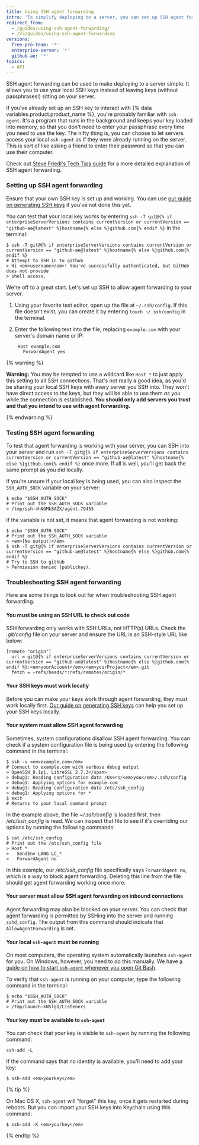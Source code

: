```yaml
---
title: Using SSH agent forwarding
intro: 'To simplify deploying to a server, you can set up SSH agent forwarding to securely use local SSH keys.'
redirect_from:
  - /guides/using-ssh-agent-forwarding/
  - /v3/guides/using-ssh-agent-forwarding
versions:
  free-pro-team: '*'
  enterprise-server: '*'
  github-ae: '*'
topics:
  - API
---
```




SSH agent forwarding can be used to make deploying to a server simple.  It allows you to use your local SSH keys instead of leaving keys (without passphrases!) sitting on your server.

If you've already set up an SSH key to interact with {% data variables.product.product_name %}, you're probably familiar with `ssh-agent`. It's a program that runs in the background and keeps your key loaded into memory, so that you don't need to enter your passphrase every time you need to use the key. The nifty thing is, you can choose to let servers access your local `ssh-agent` as if they were already running on the server. This is sort of like asking a friend to enter their password so that you can use their computer.

Check out [Steve Friedl's Tech Tips guide][tech-tips] for a more detailed explanation of SSH agent forwarding.

### Setting up SSH agent forwarding

Ensure that your own SSH key is set up and working. You can use [our guide on generating SSH keys][generating-keys] if you've not done this yet.

You can test that your local key works by entering `ssh -T git@{% if enterpriseServerVersions contains currentVersion or currentVersion == "github-ae@latest" %}hostname{% else %}github.com{% endif %}` in the terminal:

```shell
$ ssh -T git@{% if enterpriseServerVersions contains currentVersion or currentVersion == "github-ae@latest" %}hostname{% else %}github.com{% endif %}
# Attempt to SSH in to github
> Hi <em>username</em>! You've successfully authenticated, but GitHub does not provide
> shell access.
```

We're off to a great start. Let's set up SSH to allow agent forwarding to your server.

1. Using your favorite text editor, open up the file at `~/.ssh/config`. If this file doesn't exist, you can create it by entering `touch ~/.ssh/config` in the terminal.

2. Enter the following text into the file, replacing `example.com` with your server's domain name or IP:
   
        Host example.com
          ForwardAgent yes

{% warning %}

**Warning:** You may be tempted to use a wildcard like `Host *` to just apply this setting to all SSH connections. That's not really a good idea, as you'd be sharing your local SSH keys with *every* server you SSH into. They won't have direct access to the keys, but they will be able to use them *as you* while the connection is established. **You should only add servers you trust and that you intend to use with agent forwarding.**

{% endwarning %}

### Testing SSH agent forwarding

To test that agent forwarding is working with your server, you can SSH into your server and run `ssh -T git@{% if enterpriseServerVersions contains currentVersion or currentVersion == "github-ae@latest" %}hostname{% else %}github.com{% endif %}` once more.  If all is well, you'll get back the same prompt as you did locally.

If you're unsure if your local key is being used, you can also inspect the `SSH_AUTH_SOCK` variable on your server:

```shell
$ echo "$SSH_AUTH_SOCK"
# Print out the SSH_AUTH_SOCK variable
> /tmp/ssh-4hNGMk8AZX/agent.79453
```

If the variable is not set, it means that agent forwarding is not working:

```shell
$ echo "$SSH_AUTH_SOCK"
# Print out the SSH_AUTH_SOCK variable
> <em>[No output]</em>
$ ssh -T git@{% if enterpriseServerVersions contains currentVersion or currentVersion == "github-ae@latest" %}hostname{% else %}github.com{% endif %}
# Try to SSH to github
> Permission denied (publickey).
```

### Troubleshooting SSH agent forwarding

Here are some things to look out for when troubleshooting SSH agent forwarding.

#### You must be using an SSH URL to check out code

SSH forwarding only works with SSH URLs, not HTTP(s) URLs. Check the *.git/config* file on your server and ensure the URL is an SSH-style URL like below:

```shell
[remote "origin"]
  url = git@{% if enterpriseServerVersions contains currentVersion or currentVersion == "github-ae@latest" %}hostname{% else %}github.com{% endif %}:<em>yourAccount</em>/<em>yourProject</em>.git
  fetch = +refs/heads/*:refs/remotes/origin/*
```

#### Your SSH keys must work locally

Before you can make your keys work through agent forwarding, they must work locally first. [Our guide on generating SSH keys][generating-keys] can help you set up your SSH keys locally.

#### Your system must allow SSH agent forwarding

Sometimes, system configurations disallow SSH agent forwarding. You can check if a system configuration file is being used by entering the following command in the terminal:

```shell
$ ssh -v <em>example.com</em>
# Connect to example.com with verbose debug output
> OpenSSH_8.1p1, LibreSSL 2.7.3</span>
> debug1: Reading configuration data /Users/<em>you</em>/.ssh/config
> debug1: Applying options for example.com
> debug1: Reading configuration data /etc/ssh_config
> debug1: Applying options for *
$ exit
# Returns to your local command prompt
```

In the example above, the file *~/.ssh/config* is loaded first, then */etc/ssh_config* is read.  We can inspect that file to see if it's overriding our options by running the following commands:

```shell
$ cat /etc/ssh_config
# Print out the /etc/ssh_config file
> Host *
>   SendEnv LANG LC_*
>   ForwardAgent no
```

In this example, our */etc/ssh_config* file specifically says `ForwardAgent no`, which is a way to block agent forwarding. Deleting this line from the file should get agent forwarding working once more.

#### Your server must allow SSH agent forwarding on inbound connections

Agent forwarding may also be blocked on your server. You can check that agent forwarding is permitted by SSHing into the server and running `sshd_config`. The output from this command should indicate that `AllowAgentForwarding` is set.

#### Your local `ssh-agent` must be running

On most computers, the operating system automatically launches `ssh-agent` for you.  On Windows, however, you need to do this manually. We have [a guide on how to start `ssh-agent` whenever you open Git Bash][autolaunch-ssh-agent].

To verify that `ssh-agent` is running on your computer, type the following command in the terminal:

```shell
$ echo "$SSH_AUTH_SOCK"
# Print out the SSH_AUTH_SOCK variable
> /tmp/launch-kNSlgU/Listeners
```

#### Your key must be available to `ssh-agent`

You can check that your key is visible to `ssh-agent` by running the following command:

```shell
ssh-add -L
```

If the command says that no identity is available, you'll need to add your key:

```shell
$ ssh-add <em>yourkey</em>
```

{% tip %}

On Mac OS X, `ssh-agent` will "forget" this key, once it gets restarted during reboots. But you can import your SSH keys into Keychain using this command:

```shell
$ ssh-add -K <em>yourkey</em>
```

{% endtip %}

[tech-tips]: http://www.unixwiz.net/techtips/ssh-agent-forwarding.html
[generating-keys]: /articles/generating-ssh-keys
[generating-keys]: /articles/generating-ssh-keys
[autolaunch-ssh-agent]: /github/authenticating-to-github/working-with-ssh-key-passphrases#auto-launching-ssh-agent-on-git-for-windows
